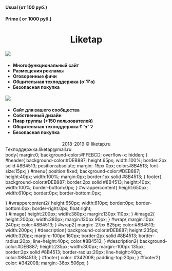 <!DOCTYPE html>
  <lang html="Ru">
   <head>
    <meta charset="UTF-8">
     <title>Liketap</title>
      <link href="style.css" rel="stylesheet" type="text/css">
       </head>
      <body>
     <div id="menu">
    <h4 id="wrap"> Usual (от 100 руб.)</h4>  
   <h4 id="wrap2"> Prime ( от 1000 руб.)</h4>  
  </div>
 <div id="header">
  <h1 align="center" id="totle">Liketap</h1>
   </div>
    <div id="wrappercontent2">
     <img id="image2" src="images/Prime.png">
       <div id="description2"> <h4>
      <ul>
     <li>Многофункциональный сайт
    <li>Размещения рекламы
   <li>Оговоренные фичи
  <li>Общительная техподдержка (o´▽o)
 <li>Безопасная покупка
</ul>
 </h4></div>
  <div></div>
   </div>
    <div id="wrappercontent">
     <img id="image" src="images/Usual.png">
      <div id="description" ><h4>
       <ul>
      <li>Сайт для вашего сообщества
     <li>Собственный дизайн
    <li>Пиар группы (+150 пользователей)
   <li>Общительная техподдержка ʕ ᵔᴥᵔ ʔ
  <li>Безопасная покупка
 </ul>
</h4></div>
 </div>
  <footer>
   <div align="center" id="footer">2018-2019 © liketap.ru</div>
    <div id="footer2">Техподдержка:liketap@mail.ru</div>
     </footer>
      </body>
       </html>body{
	margin:0;
	background-color:#FFEBCD;
	overflow-x: hidden;
}
#header{
	background-color:#DEB887;
	height:65px;
	width:100%;
	border:2px solid #8B4513;
	position:absolute;
	margin:-15px 0px;
	color:#8B4513;
	font-size:15px;
}
#menu{
	position:fixed;
	 background-color:#DEB887;
	 height:40px;
	 width:100%;
	 margin:0px;
	 border:1px solid #8B4513;
}
footer{
	background-color:#DEB887;
	border:2px solid #8B4513;
	height:40px;
	width:100%;
	border-bottom:0px;
}
#wrappercontent{
	height:650px;
	width:610px;
	border:0px;
	border-bottom:0px;
	
}
#wrappercontent2{
    height:650px;
	width:610px;
	border:0px;
	border-bottom:0px;
	border-right:0px;
	float:right;	
}
#image{
	height:200px;
	width:380px;
	margin:130px 110px;
}
#image2{
	height:200px;
	width:380px;
	margin:130px 90px;
}
#wrap{
	margin:10px 240px;
	color:#8B4513;
}
#wrap2{
	margin:-27px 825px;
	color:#8B4513;
	width:200px;
}
#description{
	background-color:#DEB887;
	height:235px;
	width:320px;
	margin:-100px 160px;
	border:2px solid #8B4513;
	border-radius:20px;
	line-height:40px;
	color:#8B4513;
}
#description2{
	background-color:#DEB887;
	height:235px;
	width:300px;
	margin:-100px 135px;
	border:2px solid #8B4513;
	border-radius:20px;
	line-height:40px;
	color:#8B4513;
}
#footer{
	color: #342008;
	padding-top:20px;
}
#footer2{
   color: #342008;
   margin:-36px 506px;
}
